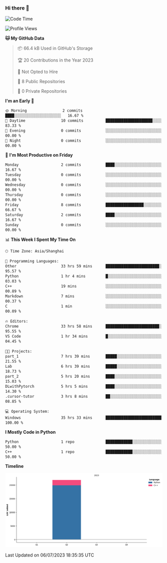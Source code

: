 ### Hi there 👋

<!--START_SECTION:waka-->
![Code Time](http://img.shields.io/badge/Code%20Time-235%20hrs%206%20mins-blue)

![Profile Views](http://img.shields.io/badge/Profile%20Views-3-blue)

**🐱 My GitHub Data** 

> 📦 66.4 kB Used in GitHub's Storage 
 > 
> 🏆 20 Contributions in the Year 2023
 > 
> 🚫 Not Opted to Hire
 > 
> 📜 8 Public Repositories 
 > 
> 🔑 0 Private Repositories 
 > 
**I'm an Early 🐤** 

```text
🌞 Morning                2 commits           ████░░░░░░░░░░░░░░░░░░░░░   16.67 % 
🌆 Daytime                10 commits          █████████████████████░░░░   83.33 % 
🌃 Evening                0 commits           ░░░░░░░░░░░░░░░░░░░░░░░░░   00.00 % 
🌙 Night                  0 commits           ░░░░░░░░░░░░░░░░░░░░░░░░░   00.00 % 
```
📅 **I'm Most Productive on Friday** 

```text
Monday                   2 commits           ████░░░░░░░░░░░░░░░░░░░░░   16.67 % 
Tuesday                  0 commits           ░░░░░░░░░░░░░░░░░░░░░░░░░   00.00 % 
Wednesday                0 commits           ░░░░░░░░░░░░░░░░░░░░░░░░░   00.00 % 
Thursday                 0 commits           ░░░░░░░░░░░░░░░░░░░░░░░░░   00.00 % 
Friday                   8 commits           █████████████████░░░░░░░░   66.67 % 
Saturday                 2 commits           ████░░░░░░░░░░░░░░░░░░░░░   16.67 % 
Sunday                   0 commits           ░░░░░░░░░░░░░░░░░░░░░░░░░   00.00 % 
```


📊 **This Week I Spent My Time On** 

```text
🕑︎ Time Zone: Asia/Shanghai

💬 Programming Languages: 
Other                    33 hrs 59 mins      ████████████████████████░   95.57 % 
Python                   1 hr 4 mins         █░░░░░░░░░░░░░░░░░░░░░░░░   03.03 % 
C++                      19 mins             ░░░░░░░░░░░░░░░░░░░░░░░░░   00.89 % 
Markdown                 7 mins              ░░░░░░░░░░░░░░░░░░░░░░░░░   00.37 % 
C                        1 min               ░░░░░░░░░░░░░░░░░░░░░░░░░   00.09 % 

🔥 Editors: 
Chrome                   33 hrs 58 mins      ████████████████████████░   95.55 % 
VS Code                  1 hr 34 mins        █░░░░░░░░░░░░░░░░░░░░░░░░   04.45 % 

🐱‍💻 Projects: 
part_1                   7 hrs 39 mins       █████░░░░░░░░░░░░░░░░░░░░   21.55 % 
Lab                      6 hrs 39 mins       █████░░░░░░░░░░░░░░░░░░░░   18.73 % 
part_2                   5 hrs 20 mins       ████░░░░░░░░░░░░░░░░░░░░░   15.03 % 
DLwithPytorch            5 hrs 5 mins        ████░░░░░░░░░░░░░░░░░░░░░   14.30 % 
.cursor-tutor            3 hrs 8 mins        ██░░░░░░░░░░░░░░░░░░░░░░░   08.85 % 

💻 Operating System: 
Windows                  35 hrs 33 mins      █████████████████████████   100.00 % 
```

**I Mostly Code in Python** 

```text
Python                   1 repo              ████████████░░░░░░░░░░░░░   50.00 % 
C++                      1 repo              ████████████░░░░░░░░░░░░░   50.00 % 
```



**Timeline**

![Lines of Code chart](https://raw.githubusercontent.com/AimerYoung/AimerYoung/main/assets/bar_graph.png)


 Last Updated on 06/07/2023 18:35:35 UTC
<!--END_SECTION:waka-->

<!--
**AimerYoung/AimerYoung** is a ✨ _special_ ✨ repository because its `README.md` (this file) appears on your GitHub profile.

Here are some ideas to get you started:

- 🔭 I’m currently working on ...
- 🌱 I’m currently learning ...
- 👯 I’m looking to collaborate on ...
- 🤔 I’m looking for help with ...
- 💬 Ask me about ...
- 📫 How to reach me: ...
- 😄 Pronouns: ...
- ⚡ Fun fact: ...
-->
